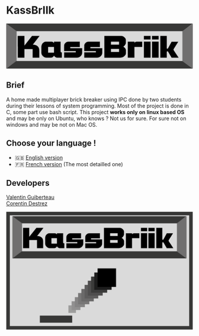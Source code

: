 # KassBrIIk

![KassBrIIk logo](./ressources/logo_kassbriik.png)

## Brief

A home made multiplayer brick breaker using IPC done by two students during their lessons of system programming.
Most of the project is done in C, some part use bash script.
This project **works only on linux based OS** and may be only on Ubuntu, who knows ? Not us for sure.
For sure not on windows and may be not on Mac OS.

## Choose your language !

* :gb: [English version](README.en.md)
* :fr: [French version](README.fr.md) (The most detailled one)

## Developers

[Valentin Guiberteau](https://github.com/ValentinIG2I)  
[Corentin Destrez](https://github.com/Lafie-rage)

![KassBrIIk wide logo](./ressources/kassbriik.png)
